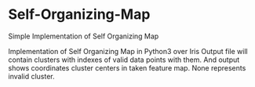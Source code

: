 # Self-Organizing-Map
Simple Implementation of Self Organizing Map

Implementation of Self Organizing Map in Python3 over Iris
Output file will contain clusters with indexes of valid data points with them.
And output shows coordinates cluster centers in taken feature map.
None  represents invalid cluster.
